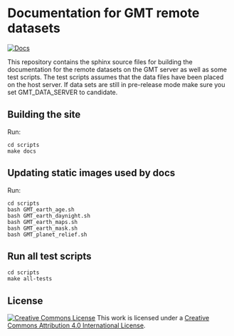 # Documentation for GMT remote datasets

[![Docs](https://github.com/GenericMappingTools/remote-datasets/actions/workflows/docs.yml/badge.svg)](https://github.com/GenericMappingTools/remote-datasets/actions/workflows/docs.yml)

This repository contains the sphinx source files for building the documentation
for the remote datasets on the GMT server as well as some test scripts. The test
scripts assumes that the data files have been placed on the host server.  If data
sets are still in pre-release mode make sure you set GMT_DATA_SERVER to candidate.

## Building the site

Run:

    cd scripts
    make docs

## Updating static images used by docs

Run:

    cd scripts
    bash GMT_earth_age.sh
    bash GMT_earth_daynight.sh
    bash GMT_earth_maps.sh
    bash GMT_earth_mask.sh
    bash GMT_planet_relief.sh

## Run all test scripts

    cd scripts
    make all-tests

## License

[![Creative Commons License](https://i.creativecommons.org/l/by/4.0/88x31.png)](http://creativecommons.org/licenses/by/4.0/)
This work is licensed under a
[Creative Commons Attribution 4.0 International License](http://creativecommons.org/licenses/by/4.0/).
